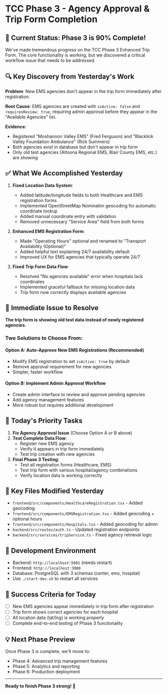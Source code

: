 # TCC Phase 3 - Agency Approval & Trip Form Completion

## 🎯 **Current Status: Phase 3 is 90% Complete!**

We've made tremendous progress on the TCC Phase 3 Enhanced Trip Form. The core functionality is working, but we discovered a critical workflow issue that needs to be addressed.

## 🔍 **Key Discovery from Yesterday's Work**

**Problem**: New EMS agencies don't appear in the trip form immediately after registration.

**Root Cause**: EMS agencies are created with `isActive: false` and `requiresReview: true`, requiring admin approval before they appear in the "Available Agencies" list.

**Evidence**: 
- Registered "Moshannon Valley EMS" (Fred Ferguson) and "Blacklick Valley Foundation Ambulance" (Rick Summers)
- Both agencies exist in database but don't appear in trip form
- Only old test agencies (Altoona Regional EMS, Blair County EMS, etc.) are showing

## ✅ **What We Accomplished Yesterday**

1. **Fixed Location Data System**:
   - Added latitude/longitude fields to both Healthcare and EMS registration forms
   - Implemented OpenStreetMap Nominatim geocoding for automatic coordinate lookup
   - Added manual coordinate entry with validation
   - Removed unnecessary "Service Area" field from both forms

2. **Enhanced EMS Registration Form**:
   - Made "Operating Hours" optional and renamed to "Transport Availability (Optional)"
   - Added helpful text explaining 24/7 availability default
   - Improved UX for EMS agencies that typically operate 24/7

3. **Fixed Trip Form Data Flow**:
   - Resolved "No agencies available" error when hospitals lack coordinates
   - Implemented graceful fallback for missing location data
   - Trip form now correctly displays available agencies

## 🚨 **Immediate Issue to Resolve**

**The trip form is showing old test data instead of newly registered agencies.**

### Two Solutions to Choose From:

#### Option A: Auto-Approve New EMS Registrations (Recommended)
- Modify EMS registration to set `isActive: true` by default
- Remove approval requirement for new agencies
- Simpler, faster workflow

#### Option B: Implement Admin Approval Workflow
- Create admin interface to review and approve pending agencies
- Add agency management features
- More robust but requires additional development

## 🎯 **Today's Priority Tasks**

1. **Fix Agency Approval Issue** (Choose Option A or B above)
2. **Test Complete Data Flow**:
   - Register new EMS agency
   - Verify it appears in trip form immediately
   - Test trip creation with new agencies
3. **Final Phase 3 Testing**:
   - Test all registration forms (Healthcare, EMS)
   - Test trip form with various hospital/agency combinations
   - Verify location data is working correctly

## 📁 **Key Files Modified Yesterday**

- `frontend/src/components/HealthcareRegistration.tsx` - Added geocoding
- `frontend/src/components/EMSRegistration.tsx` - Added geocoding + optional hours
- `frontend/src/components/Hospitals.tsx` - Added geocoding for admin
- `backend/src/routes/auth.ts` - Updated registration endpoints
- `backend/src/services/tripService.ts` - Fixed agency retrieval logic

## 🔧 **Development Environment**

- Backend: `http://localhost:5001` (needs restart)
- Frontend: `http://localhost:3000`
- Database: PostgreSQL with 3 schemas (center, ems, hospital)
- Use `./start-dev.sh` to restart all services

## 🎉 **Success Criteria for Today**

- [ ] New EMS agencies appear immediately in trip form after registration
- [ ] Trip form shows correct agencies for each hospital
- [ ] All location data (lat/lng) is working properly
- [ ] Complete end-to-end testing of Phase 3 functionality

## 💡 **Next Phase Preview**

Once Phase 3 is complete, we'll move to:
- Phase 4: Advanced trip management features
- Phase 5: Analytics and reporting
- Phase 6: Production deployment

---

**Ready to finish Phase 3 strong! 🚀**
